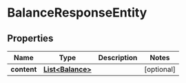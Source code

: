 

# BalanceResponseEntity

## Properties

Name | Type | Description | Notes
------------ | ------------- | ------------- | -------------
**content** | [**List&lt;Balance&gt;**](Balance.md) |  |  [optional]



